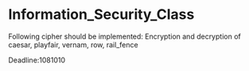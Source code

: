 # Information_Security_Class
Following cipher should be implemented:
Encryption and decryption of
caesar, playfair, vernam, row, rail_fence


Deadline:1081010
